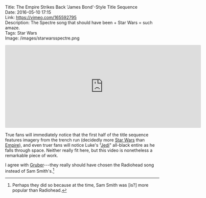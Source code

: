 Title: The Empire Strikes Back 'James Bond'-Style Title Sequence  
Date: 2016-05-10 17:15  
Link: https://vimeo.com/165592795  
Description: The Spectre song that should have been + Star Wars = such amaze.  
Tags: Star Wars  
Image: /images/starwarsspectre.png  

<iframe style="border-radius: 0.2em" src="https://player.vimeo.com/video/165592795?byline=0&portrait=0" width="640" height="272" frameborder="0" webkitallowfullscreen mozallowfullscreen allowfullscreen></iframe>

True fans will immediately notice that the first half of the title sequence features imagery from the trench run (decidedly more [Star Wars][1] than [Empire][2]), and even truer fans will notice Luke's "[Jedi][3]" all-black entire as he falls through space. Neither really fit here, but this video is nonetheless a remarkable piece of work.

I agree with [Gruber][4]---they really should have chosen the Radiohead song instead of Sam Smith's.[^1]

[^1]: Perhaps they did so because at the time, Sam Smith was [is?] more popular than Radiohead.

[1]: https://en.wikipedia.org/wiki/Star_Wars_(film) "Wikipedia: Star Wars"
[2]: https://en.wikipedia.org/wiki/The_Empire_Strikes_Back "Wikipedia: The Empire Strikes Back"
[3]: https://en.wikipedia.org/wiki/Return_of_the_Jedi "Wikipedia: Return of the Jedi"
[4]: http://daringfireball.net/linked/2016/05/10/bond-empire-radiohead "John Gruber's link to this video"